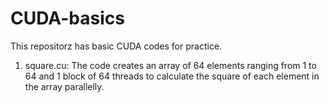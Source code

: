 # CUDA-basics

This repositorz has basic CUDA codes for practice.

1) square.cu:
            The code creates an array of 64 elements ranging from 1 to 64 and 1 block of 64 threads to calculate the square of each element in the array parallelly.
